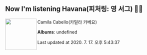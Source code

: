 ## Now I'm listening Havana(피처링: 영 서그) 🎵🎵

[<img align="left" width="100" src="https://i.ytimg.com/vi/BQ0mxQXmLsk/sddefault.jpg?sqp=-oaymwEWCJADEOEBIAQqCghqEJQEGHgg6AJIWg&rs">](https://music.youtube.com/channel/UCsZIVNwBqtPBX-41kO_rQzQ)

Camila Cabello(카밀라 카베요)

**Albums**: undefined

Last updated at 2020. 7. 17. 오후 5:43:37
